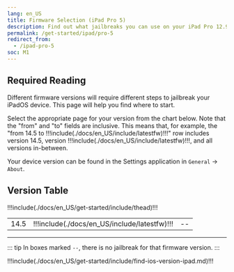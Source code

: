 ```yaml
---
lang: en_US
title: Firmware Selection (iPad Pro 5)
description: Find out what jailbreaks you can use on your iPad Pro 12.9" 5th Generation or iPad Pro 11" 3rd Generation
permalink: /get-started/ipad/pro-5
redirect_from:
  - /ipad-pro-5
soc: M1
---
```


## Required Reading

Different firmware versions will require different steps to jailbreak your iPadOS device. This page will help you find where to start.

Select the appropriate page for your version from the chart below. Note that the "from" and "to" fields are inclusive. This means that, for example, the "from 14.5 to !!!include(./docs/en_US/include/latestfw)!!!" row includes version 14.5, version !!!include(./docs/en_US/include/latestfw)!!!, and all versions in-between.

Your device version can be found in the Settings application in `General` -> `About`.

## Version Table

<table>
  !!!include(./docs/en_US/get-started/include/thead)!!!
  <tbody>
    <tr>
      <td>14.5</td>
      <td>!!!include(./docs/en_US/include/latestfw)!!!</td>
      <td>--</td>
    </tr>
  </tbody>
</table>

---

::: tip
In boxes marked `--`, there is no jailbreak for that firmware version.
:::

!!!include(./docs/en_US/get-started/include/find-ios-version-ipad.md)!!!
